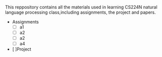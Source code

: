 This reppository contains all the materials used in learning CS224N natural language processing class,including assignments, the project and papers.
 + Assignments
   + [ ] a1
   + [ ] a2
   + [ ] a2
   + [ ] a4
+ [ ]Project
